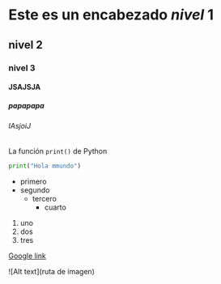 # Este es un encabezado *nivel* 1
## nivel **2** 
### nivel 3
#### JSAJSJA
##### papapapa
###### IAsjoiJ
La función `print()` de Python
```python
print("Hola mmundo")
```
- primero
- segundo
  - tercero
    - cuarto
1. uno
2. dos
3. tres

[Google link](https://google.es)

![Alt text](ruta de imagen)